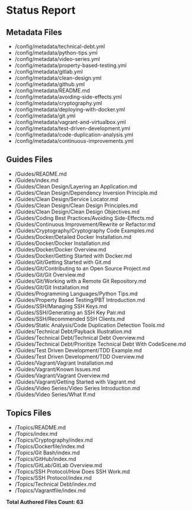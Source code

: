 # Status Report

## Metadata Files

  - /config/metadata/technical-debt.yml  
  - /config/metadata/python-tips.yml  
  - /config/metadata/video-series.yml  
  - /config/metadata/property-based-testing.yml  
  - /config/metadata/gitlab.yml  
  - /config/metadata/clean-design.yml  
  - /config/metadata/github.yml  
  - /config/metadata/README.md  
  - /config/metadata/avoiding-side-effects.yml  
  - /config/metadata/cryptography.yml  
  - /config/metadata/deploying-with-docker.yml  
  - /config/metadata/git.yml  
  - /config/metadata/vagrant-and-virtualbox.yml  
  - /config/metadata/test-driven-development.yml  
  - /config/metadata/code-duplication-analysis.yml  
  - /config/metadata/continuous-improvements.yml  

## Guides Files

  - /Guides/README.md  
  - /Guides/index.md  
  - /Guides/Clean Design/Layering an Application.md  
  - /Guides/Clean Design/Dependency Inversion Principle.md  
  - /Guides/Clean Design/Service Locator.md  
  - /Guides/Clean Design/Clean Design Principles.md  
  - /Guides/Clean Design/Clean Design Objectives.md  
  - /Guides/Coding Best Practices/Avoiding Side-Effects.md  
  - /Guides/Continuous Improvement/Rewrite or Refactor.md  
  - /Guides/Cryptography/Cryptography Code Examples.md  
  - /Guides/Docker/Detailed Docker Installation.md  
  - /Guides/Docker/Docker Installation.md  
  - /Guides/Docker/Docker Overview.md  
  - /Guides/Docker/Getting Started with Docker.md  
  - /Guides/Git/Getting Started with Git.md  
  - /Guides/Git/Contributing to an Open Source Project.md  
  - /Guides/Git/Git Overview.md  
  - /Guides/Git/Working with a Remote Git Repository.md  
  - /Guides/Git/Git Installation.md  
  - /Guides/Programming Languages/Python Tips.md  
  - /Guides/Property Based Testing/PBT Introduction.md  
  - /Guides/SSH/Managing SSH Keys.md  
  - /Guides/SSH/Generating an SSH Key Pair.md  
  - /Guides/SSH/Recommended SSH Clients.md  
  - /Guides/Static Analysis/Code Duplication Detection Tools.md  
  - /Guides/Technical Debt/Payback Illustration.md  
  - /Guides/Technical Debt/Technical Debt Overview.md  
  - /Guides/Technical Debt/Prioritize Technical Debt With CodeScene.md  
  - /Guides/Test Driven Development/TDD Example.md  
  - /Guides/Test Driven Development/TDD Overview.md  
  - /Guides/Vagrant/Vagrant Installation.md  
  - /Guides/Vagrant/Known Issues.md  
  - /Guides/Vagrant/Vagrant Overview.md  
  - /Guides/Vagrant/Getting Started with Vagrant.md  
  - /Guides/Video Series/Video Series Introduction.md  
  - /Guides/Video Series/What If.md  

## Topics Files

  - /Topics/README.md  
  - /Topics/index.md  
  - /Topics/Cryptography/index.md  
  - /Topics/Dockerfile/index.md  
  - /Topics/Git Bash/index.md  
  - /Topics/GitHub/index.md  
  - /Topics/GitLab/GitLab Overview.md  
  - /Topics/SSH Protocol/How Does SSH Work.md  
  - /Topics/SSH Protocol/index.md  
  - /Topics/Technical Debt/index.md  
  - /Topics/Vagrantfile/index.md  


  **Total Authored Files Count: 63**